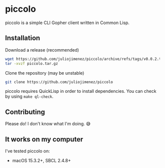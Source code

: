 # piccolo

piccolo is a simple CLI Gopher client written in Common Lisp.

## Installation

Download a release (recommended)

```bash
wget https://github.com/juliojimenez/piccolo/archive/refs/tags/v0.0.2.tar.gz -O piccolo.tar.gz
tar -xvzf piccolo.tar.gz
```

Clone the repository (may be unstable)

```bash
git clone https://github.com/juliojimenez/piccolo
```

piccolo requires QuickLisp in order to install dependencies. You can check by using `make ql-check`.

## Contributing

Please do! I don't know what I'm doing. 😅

## It works on my computer

I've tested piccolo on:

- macOS 15.3.2+, SBCL 2.4.8+